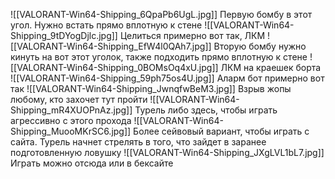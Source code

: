 ![[VALORANT-Win64-Shipping_6QpaPb6UgL.jpg]]
Первую бомбу в этот угол. Нужно встать прямо вплотную к стене
![[VALORANT-Win64-Shipping_9tDYogDjlc.jpg]]
Целиться примерно вот так, ЛКМ
![[VALORANT-Win64-Shipping_EfW4l0QAh7.jpg]]
Вторую бомбу нужно кинуть на вот этот уголок, также подходить прямо вплотную к стене
![[VALORANT-Win64-Shipping_0BOMsOq4xU.jpg]]
ЛКМ на краешек борта
![[VALORANT-Win64-Shipping_59ph75os4U.jpg]]
Аларм бот примерно вот так
![[VALORANT-Win64-Shipping_JwnqfwBeM3.jpg]]
Взрыв жопы любому, кто захочет тут пройти
![[VALORANT-Win64-Shipping_mR4XUOPnAz.jpg]]
Турель либо здесь, чтобы играть агрессивно с этого прохода
![[VALORANT-Win64-Shipping_MuooMKrSC6.jpg]]
Более сейвовый вариант, чтобы играть с сайта. Турель начнет стрелять в того, что зайдет в заранее подготовленную ловушку
![[VALORANT-Win64-Shipping_JXgLVL1bL7.jpg]]
Играть можно отсюда или в бексайте
